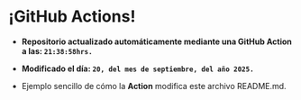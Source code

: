 # ¡GitHub Actions!
* **Repositorio actualizado automáticamente mediante una GitHub Action a las: `21:38:58hrs.`**
* **Modificado el día: `20, del mes de septiembre, del año 2025.`**

* Ejemplo sencillo de cómo la **Action** modifica este archivo README.md.
